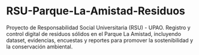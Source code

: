 # RSU-Parque-La-Amistad-Residuos
Proyecto de Responsabilidad Social Universitaria (RSU) - UPAO.  Registro y control digital de residuos sólidos en el Parque La Amistad,  incluyendo dataset, evidencias, encuestas y reportes para promover  la sostenibilidad y la conservación ambiental.
